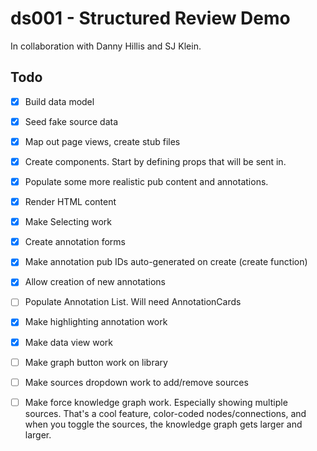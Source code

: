# ds001 - Structured Review Demo
In collaboration with Danny Hillis and SJ Klein.

## Todo
- [x] Build data model
- [x] Seed fake source data
- [x] Map out page views, create stub files
- [x] Create components. Start by defining props that will be sent in.

- [x] Populate some more realistic pub content and annotations.
- [x] Render HTML content
- [x] Make Selecting work
- [x] Create annotation forms
- [x] Make annotation pub IDs auto-generated on create (create function)
- [x] Allow creation of new annotations
- [ ] Populate Annotation List. Will need AnnotationCards
- [x] Make highlighting annotation work
- [x] Make data view work
- [ ] Make graph button work on library
- [ ] Make sources dropdown work to add/remove sources
- [ ] Make force knowledge graph work. Especially showing multiple sources. That's a cool feature, color-coded nodes/connections, and when you toggle the sources, the knowledge graph gets larger and larger.